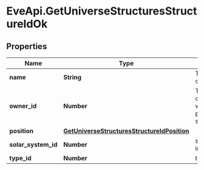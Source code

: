 # EveApi.GetUniverseStructuresStructureIdOk

## Properties
Name | Type | Description | Notes
------------ | ------------- | ------------- | -------------
**name** | **String** | The full name of the structure | 
**owner_id** | **Number** | The ID of the corporation who owns this particular structure | 
**position** | [**GetUniverseStructuresStructureIdPosition**](GetUniverseStructuresStructureIdPosition.md) |  | [optional] 
**solar_system_id** | **Number** | solar_system_id integer | 
**type_id** | **Number** | type_id integer | [optional] 


